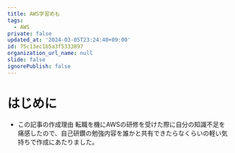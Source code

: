 ```yaml
---
title: AWS学習めも
tags:
  - AWS
private: false
updated_at: '2024-03-05T23:24:40+09:00'
id: 75c13ec1b5a3f5333897
organization_url_name: null
slide: false
ignorePublish: false
---
```

# はじめに
- この記事の作成理由
    転職を機にAWSの研修を受けた際に自分の知識不足を痛感したので、自己研鑽の勉強内容を誰かと共有できたらなくらいの軽い気持ちで作成にあたりました。
